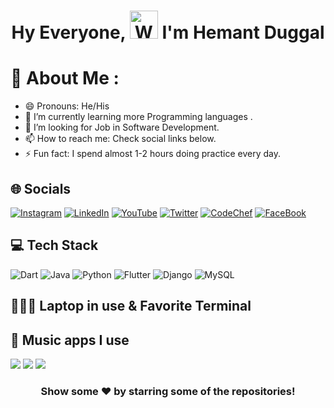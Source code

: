 <h1 align="center"> Hy Everyone, <img src="https://raw.githubusercontent.com/nixin72/nixin72/master/wave.gif" 
         alt="Waving hand animated gif"
         height="45"
         width="45" /> I'm Hemant Duggal</h1>



# 💫 About Me :
- 😄 Pronouns: He/His
- 🌱 I’m currently learning more Programming languages .
- 🤔 I’m looking for Job in Software Development.
- 📫 How to reach me: Check social links below.
- ⚡ Fun fact: I spend almost 1-2 hours doing practice every day.

## 🌐 Socials
[![Instagram](https://img.shields.io/badge/Instagram-E4405F?style=for-the-badge&logo=instagram&logoColor=white)](https://www.instagram.com/hemant__duggal/) [![LinkedIn](https://img.shields.io/badge/LinkedIn-0077B5?style=for-the-badge&logo=linkedin&logoColor=white)](https://www.linkedin.com/in/hemant-duggal/)  [![YouTube](https://img.shields.io/badge/YouTube-FF0000?style=for-the-badge&logo=youtube&logoColor=white)](https://www.youtube.com/@hemantduggal/featured) [![Twitter](https://img.shields.io/twitter/follow/hemant_duggal?logo=Twitter&style=for-the-badge)](https://twitter.com/hemant_duggal) [![CodeChef](https://img.shields.io/badge/CodeChef-E4405F?style=for-the-badge&logo=CodeChef&logoColor=white)](https://www.codechef.com/users/hemantduggal) [![FaceBook](https://img.shields.io/badge/Facebook-E4405F?style=for-the-badge&logo=Fcebook&logoColor=white)](https://www.facebook.com/HemantDuggal8826)

## 💻 Tech Stack
![Dart](https://img.shields.io/badge/dart-%230175C2.svg?style=for-the-badge&logo=dart&logoColor=white)  ![Java](https://img.shields.io/badge/java-%23ED8B00.svg?style=for-the-badge&logo=java&logoColor=white) ![Python](https://img.shields.io/badge/python-3670A0?style=for-the-badge&logo=python&logoColor=ffdd54) ![Flutter](https://img.shields.io/badge/Flutter-%2302569B.svg?style=for-the-badge&logo=Flutter&logoColor=white) ![Django](https://img.shields.io/badge/django-%23092E20.svg?style=for-the-badge&logo=django&logoColor=white) ![MySQL](https://img.shields.io/badge/mysql-%2300f.svg?style=for-the-badge&logo=mysql&logoColor=white) 
## 👨🏻‍💻 Laptop in use & Favorite Terminal


## 🎵 Music apps I use
<img src="https://img.shields.io/badge/apple%20music-F34E68?style=for-the-badge&logo=apple%20music&logoColor=white"/> <img src="https://img.shields.io/badge/Spotify-1ED760?&style=for-the-badge&logo=spotify&logoColor=white"/> <img src="https://img.shields.io/badge/YouTube_Music-FF0000?style=for-the-badge&logo=youtube-music&logoColor=white"/>



<div align="center">

### Show some ❤️ by starring some of the repositories!

</div>


